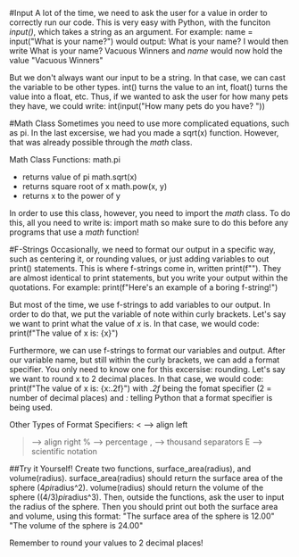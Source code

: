 #Input
A lot of the time, we need to ask the user for a value in order to correctly run our code. This is very easy with Python, with the funciton *input()*, which takes a string as an argument.
For example:
name = input("What is your name?")
would output:
What is your name? 
I would then write
What is your name? Vacuous Winners
and *name* would now hold the value "Vacuous Winners"

But we don't always want our input to be a string. In that case, we can cast the variable to be other types. int() turns the value to an int, float() turns the value into a float, etc. Thus, if we wanted to ask the user for how many pets they have, we could write:
int(input("How many pets do you have? "))

#Math Class
Sometimes you need to use more complicated equations, such as pi. In the last excersise, we had you made a sqrt(x) function. However, that was already possible through the *math* class.

Math Class Functions:
math.pi
- returns value of pi
math.sqrt(x)
- returns square root of x
math.pow(x, y)
- returns x to the power of y

In order to use this class, however, you need to import the *math* class. To do this, all you need to write is:
import math
so make sure to do this before any programs that use a *math* function!

#F-Strings
Occasionally, we need to format our output in a specific way, such as centering it, or rounding values, or just adding variables to out print() statements.
This is where f-strings come in, written print(f""). They are almost identical to print statements, but you write your output within the quotations.
For example:
print(f"Here's an example of a boring f-string!")

But most of the time, we use f-strings to add variables to our output. In order to do that, we put the variable of note within curly brackets. Let's say we want to print what the value of *x* is. In that case, we would code:
print(f"The value of x is: {x}")

Furthermore, we can use f-strings to format our variables and output. After our variable name, but still within the curly brackets, we can add a format specifier. You only need to know one for this excersise: rounding. Let's say we want to round x to 2 decimal places. In that case, we would code:
print(f"The value of x is: {x:.2f}")
with *.2f* being the fomat specifier (2 = number of decimal places) and *:* telling Python that a format specifier is being used.

Other Types of Format Specifiers:
< --> align left
> --> align right
% --> percentage
, --> thousand separators
E --> scientific notation

##Try it Yourself!
Create two functions, surface_area(radius), and volume(radius). surface_area(radius) should return the surface area of the sphere (4*pi*radius^2). volume(radius) should return the volume of the sphere ((4/3)*pi*radius^3). Then, outside the functions, ask the user to input the radius of the sphere. Then you should print out both the surface area and volume, using this format:
"The surface area of the sphere is 12.00"
"The volume of the sphere is 24.00"

Remember to round your values to 2 decimal places!